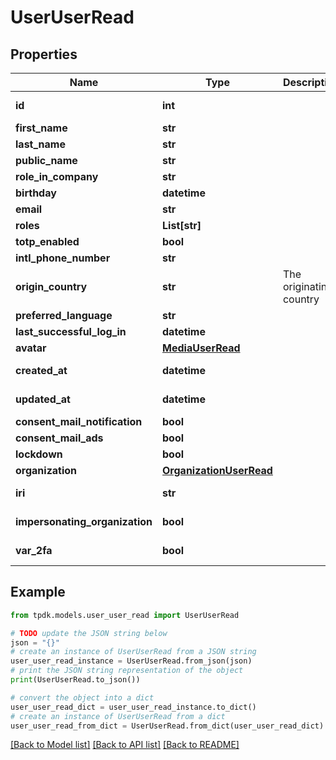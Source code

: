# UserUserRead



## Properties

Name | Type | Description | Notes
------------ | ------------- | ------------- | -------------
**id** | **int** |  | [optional] [readonly] 
**first_name** | **str** |  | [optional] 
**last_name** | **str** |  | [optional] 
**public_name** | **str** |  | [optional] 
**role_in_company** | **str** |  | [optional] 
**birthday** | **datetime** |  | [optional] 
**email** | **str** |  | 
**roles** | **List[str]** |  | [optional] 
**totp_enabled** | **bool** |  | [optional] 
**intl_phone_number** | **str** |  | [optional] 
**origin_country** | **str** | The originating country | [optional] 
**preferred_language** | **str** |  | [optional] 
**last_successful_log_in** | **datetime** |  | [optional] 
**avatar** | [**MediaUserRead**](MediaUserRead.md) |  | [optional] 
**created_at** | **datetime** |  | [optional] [readonly] 
**updated_at** | **datetime** |  | [optional] [readonly] 
**consent_mail_notification** | **bool** |  | [optional] 
**consent_mail_ads** | **bool** |  | [optional] 
**lockdown** | **bool** |  | [optional] 
**organization** | [**OrganizationUserRead**](OrganizationUserRead.md) |  | [optional] 
**iri** | **str** |  | [optional] [readonly] 
**impersonating_organization** | **bool** |  | [optional] [readonly] 
**var_2fa** | **bool** |  | [optional] [readonly] 

## Example

```python
from tpdk.models.user_user_read import UserUserRead

# TODO update the JSON string below
json = "{}"
# create an instance of UserUserRead from a JSON string
user_user_read_instance = UserUserRead.from_json(json)
# print the JSON string representation of the object
print(UserUserRead.to_json())

# convert the object into a dict
user_user_read_dict = user_user_read_instance.to_dict()
# create an instance of UserUserRead from a dict
user_user_read_from_dict = UserUserRead.from_dict(user_user_read_dict)
```
[[Back to Model list]](../README.md#documentation-for-models) [[Back to API list]](../README.md#documentation-for-api-endpoints) [[Back to README]](../README.md)



